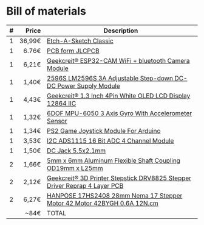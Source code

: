 # Bill of materials

| #    |  Price | Description                                                  |
| ---- | -----: | ------------------------------------------------------------ |
| 1    | 36,99€ | [Etch-A-Sketch Classic](https://www.amazon.de/Spin-Master-20083952-Etch-A-Sketch-Classic/dp/B01N1ZVYDM/ref=sr_1_1?__mk_de_DE=%C3%85M%C3%85%C5%BD%C3%95%C3%91&crid=79L62ARKMCG9&keywords=etch+a+sketch&qid=1561792746&s=gateway&sprefix=etch%2Caps%2C162&sr=8-1) |
| 1    |  6.76€ | [PCB form JLCPCB](https://jlcpcb.com)                        |
| 1    |  6,21€ | [Geekcreit® ESP32-CAM WiFi + bluetooth Camera Module](https://www.banggood.com/Geekcreit-ESP32-CAM-WiFi-bluetooth-Camera-Module-Development-Board-ESP32-With-Camera-Module-OV2640-p-1394679.html?rmmds=search&cur_warehouse=CN) |
| 1    |  1,40€ | [2596S LM2596S 3A Adjustable Step-down DC-DC Power Supply Module](https://www.banggood.com/1pcs-2596S-LM2596S-3A-Adjustable-Step-down-DC-DC-Power-Supply-Module-p-1213135.html?rmmds=search&cur_warehouse=CN) |
| 1    |  4,43€ | [Geekcreit® 1.3 Inch 4Pin White OLED LCD Display 12864 IIC](https://www.banggood.com/1_3-Inch-4Pin-White-OLED-LCD-Display-12864-IIC-I2C-Interface-Module-For-Arduino-p-1067874.html?rmmds=search&cur_warehouse=CN) |
| 1    |  1,32€ | [6DOF MPU-6050 3 Axis Gyro With Accelerometer Sensor](https://www.banggood.com/6DOF-MPU-6050-3-Axis-Gyro-With-Accelerometer-Sensor-Module-For-Arduino-p-80862.html?rmmds=search&cur_warehouse=CN) |
| 1    |  1,34€ | [PS2 Game Joystick Module For Arduino](https://www.banggood.com/PS2-Game-Joystick-Module-For-Arduino-p-76465.html?rmmds=search&cur_warehouse=CN) |
| 1    |  3,53€ | [I2C ADS1115 16 Bit ADC 4 Channel Module](https://www.banggood.com/I2C-ADS1115-16-Bit-ADC-4-Channel-Module-With-Programmable-Gain-Amplifier-For-Arduino-RPi-p-1110588.html?rmmds=myorder&cur_warehouse=CN) |
| 1    |  1,50€ | [DC Jack 5.5x2.1mm](https://www.banggood.com/10pcs-5_5-x-2_1mm-DC-Power-Supply-Female-Jack-Socket-p-1062018.html?cur_warehouse=CN) |
| 2    |  1,66€ | [5mm x 6mm Aluminum Flexible Shaft Coupling OD19mm x L25mm](https://www.banggood.com/5mm-x-6mm-Aluminum-Flexible-Shaft-Coupling-OD19mm-x-L25mm-CNC-Stepper-Motor-Coupler-Connector-p-993559.html?rmmds=myorder&cur_warehouse=CN) |
| 2    |  2,12€ | [Geekcreit® 3D Printer Stepstick DRV8825 Stepper Driver Reprap 4 Layer PCB](https://www.banggood.com/Geekcreit-3D-Printer-Stepstick-DRV8825-Stepper-Motor-Driver-Reprap-4-Layer-PCB-p-920162.html?rmmds=search&cur_warehouse=CN) |
| 2    |  6,27€ | [HANPOSE 17HS2408 28mm Nema 17 Stepper Motor 42 Motor 42BYGH 0.6A 12N.cm](https://www.banggood.com/HANPOSE-28mm-Nema-17-Stepper-Motor-42-Motor-17HS2408-42BYGH-0_6A-12N_cm-4-lead-For-CNC-Laser-3D-Printer-Motor-p-1415423.html?rmmds=myorder&cur_warehouse=CN) |
|      |   ~84€ | TOTAL                                                        |
